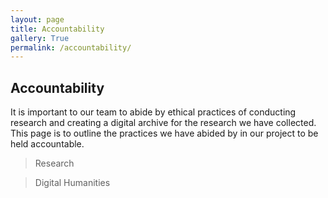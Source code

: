 ```yaml
---
layout: page
title: Accountability
gallery: True
permalink: /accountability/
---
```


## Accountability ##
It is important to our team to abide by ethical practices of conducting research and creating a digital archive for the research we have collected. This page is to outline the practices we have abided by in our project to be held accountable.
> Research

> Digital Humanities 
